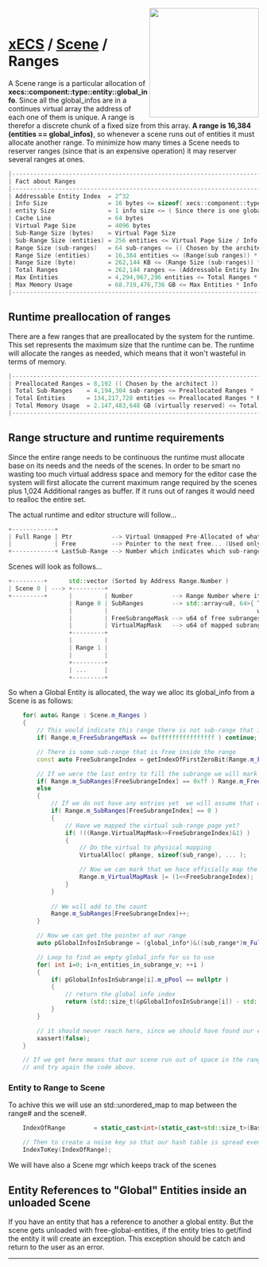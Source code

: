 <img src="https://i.imgur.com/TyjrCTS.jpg" align="right" width="220px" /><br>
# [xECS](xecs.md) / [Scene](xecs_scene.md) / Ranges

A Scene range is a particular allocation of **xecs::component::type::entity::global_info**. Since all the global_infos are in a continues virtual array the address of each one of them is unique. A range is therefor a discrete chunk of a fixed size from this array. **A range is 16,384 (entities == global_infos)**, so whenever a scene runs out of entities it must allocate another range. To minimize how many times a Scene needs to reserver ranges (since that is an expensive operation) it may reserver several ranges at ones.

~~~cpp
|----------------------------------------------------------------------------------------------------|
| Fact about Ranges                                                                                  |
|----------------------------------------------------------------------------------------------------|
| Addressable Entity Index  = 2^32                                                                   |
| Info Size                 = 16 bytes <= sizeof( xecs::component::type::entity::global_info )       |
| entity Size               = 1 info size <= ( Since there is one global_info per entity )           |
| Cache Line                = 64 bytes                                                               |
| Virtual Page Size         = 4096 bytes                                                             |
| Sub-Range Size (bytes)    = Virtual Page Size                                                      |
| Sub-Range Size (entities) = 256 entities <= Virtual Page Size / Info Size                          |
| Range Size (sub-ranges)   = 64 sub-ranges <= (( Chosen by the architect ))                         |
| Range Size (entities)     = 16,384 entities <= (Range(sub ranges)) * (Sub-Range Size(entities))    |
| Range Size (byte)         = 262,144 KB <= (Range Size (sub-ranges)) * (Sub-Range Size (bytes))     |
| Total Ranges              = 262,144 ranges <= (Addressable Entity Index) / (Range Size(entities))  |
| Max Entities              = 4,294,967,296 entities <= Total Ranges * (Range Size(entities))        |
| Max Memory Usage          = 68.719,476,736 GB <= Max Entities * Info Size                          |
|----------------------------------------------------------------------------------------------------|
~~~

## Runtime preallocation of ranges

There are a few ranges that are preallocated by the system for the runtime. This set represents the maximum size that the runtime can be. The runtime will allocate the ranges as needed, which means that it won't wasteful in terms of memory.

~~~cpp
|----------------------------------------------------------------------------------------------------|
| Preallocated Ranges = 8,192 (( Chosen by the architect ))                                          |
| Total Sub-Ranges    = 4,194,304 sub-ranges <= Preallocated Ranges * (Range Size (sub-ranges))      |
| Total Entities      = 134,217,728 entities <= Preallocated Ranges * Range Size (entities)          |
| Total Memory Usage  = 2.147,483,648 GB (virtually reserved) <= Total Entities * Info Size          |
|----------------------------------------------------------------------------------------------------|
~~~

## Range structure and runtime requirements

Since the entire range needs to be continuous the runtime must allocate base on its needs and the needs of the scenes. In order to be smart no wasting too much virtual address space and memory for the editor case the system will first allocate the current maximum range required by the scenes plus 1,024 Additional ranges as buffer. If it runs out of ranges it would need to realloc the entire set.

The actual runtime and editor structure will follow...
~~~cpp
+------------+
| Full Range | Ptr           --> Virtual Unmapped Pre-Allocated of what is likely needed plus the buffer
|            | Free          --> Pointer to the next free... (Used only for the runtime)
+------------+ LastSub-Range --> Number which indicates which sub-range was last allocated so it knows when it runs out of memory which other sub-range to alloc
~~~

Scenes will look as follows...
~~~cpp
+---------+      std::vector (Sorted by Address Range.Number )
| Scene 0 | ---> +---------+
+---------+      |         | Number           --> Range Number where it starts
                 | Range 0 | SubRanges        --> std::array<u8, 64>{ Tells how many entries are in used in this range,
                 |         |                                          when full it will turn on the bit in the FreeSubrangeMask }
                 |         | FreeSubrangeMask --> u64 of free subranges
                 |         | VirtualMapMask   --> u64 of mapped subranges
                 +---------+
                 |         | 
                 | Range 1 | 
                 |         |
                 +---------+
                 | ...     | 
                 +---------+
~~~

So when a Global Entity is allocated, the way we alloc its global_info from a Scene is as follows:

~~~cpp
    for( auto& Range : Scene.m_Ranges )
    {
        // This would indicate this range there is not sub-range that is free so we need to move to the next one
        if( Range.m_FreeSubrangeMask == 0xffffffffffffffff ) continue;

        // There is some sub-range that is free inside the range 
        const auto FreeSubrangeIndex = getIndexOfFirstZeroBit(Range.m_FreeSubrangeMask);

        // If we were the last entry to fill the subrange we will mark the FreeSubrage Bit as 1
        if( Range.m_SubRanges[FreeSubrangeIndex] == 0xff ) Range.m_FreeSubrangeMask |= (1<<FreeSubrangeIndex);
        else
        {
            // If we do not have any entries yet  we will assume that we have not mapped this sub-range yet. If we had then the Alloc will fail but we don't care.
            if( Range.m_SubRanges[FreeSubrangeIndex] == 0 ) 
            {
                // Have we mapped the virtual sub-range page yet?
                if( !((Range.VirtualMapMask>>FreeSubrangeIndex)&1) ) 
                {
                    // Do the virtual to physical mapping
                    VirtualAlloc( pRange, sizeof(sub_range), ... );

                    // Now we can mark that we hace officially map the sub-range
                    Range.m_VirtualMapMask |= (1<<FreeSubrangeIndex);
                }
            }
            
            // We will add to the count
            Range.m_SubRanges[FreeSubrangeIndex]++;
        } 

        // Now we can get the pointer of our range
        auto pGlobalInfosInSubrange = (global_info*)&((sub_range*)m_FullRange->m_Ptr)[ Range.m_Number * n_subranges_per_range_v + FreeSubrangeIndex ];

        // Loop to find an empty global_info for us to use
        for( int i=0; i<n_entities_in_subrange_v; ++i )
        {
            if( pGlobalInfosInSubrange[i].m_pPool == nullptr )
            {
                // return the global info index
                return (std::size_t(&pGlobalInfosInSubrange[i]) - std::size_t(m_FullRange->m_Ptr)) / sizeof(global_info);
            }
        }

        // it should never reach here, since we should have found our entry in the above code 
        xassert(false);
    }

    // If we get here means that our scene run out of space in the ranges, this means we will need to alloc another range
    // and try again the code above. 
~~~

### Entity to Range to Scene

To achive this we will use an std::unordered_map to map between the range# and the scene#. 
~~~cpp
    IndexOfRange        = static_cast<int>(static_cast<std::size_t>(BaseAddressOfGlobalInfo - AddressEntityGlobalInfo) / (# entity per range)) - (Preallocated Ranges)))

    // Then to create a noise key so that our hash table is spread evenly we will convert our Index To a Key
    IndexToKey(IndexOfRange);
~~~

We will have also a Scene mgr which keeps track of the scenes


## Entity References to "Global" Entities inside an unloaded Scene

If you have an entity that has a reference to another a global entity. But the scene gets unloaded with free-global-entities, if the entity tries to get/find the entity it will create an exception. This exception should be catch and return to the user as an error. 

---

